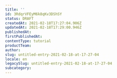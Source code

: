 ```yaml
---
title: ''
id: 3RdqrVFEyM6k8qKv3DShSY
status: DRAFT
createdAt: 2021-02-18T17:27:04.906Z
updatedAt: 2021-02-18T17:29:00.946Z
publishedAt: 
firstPublishedAt: 
contentType: tutorial
productTeam: 
author: 
slug: untitled-entry-2021-02-18-at-17-27-04
locale: en
legacySlug: untitled-entry-2021-02-18-at-17-27-04
subcategory: 
---
```



